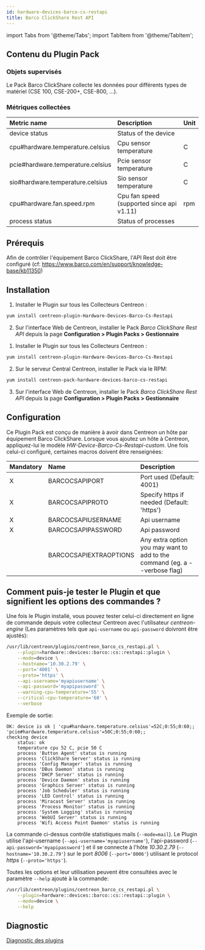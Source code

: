 ```yaml
---
id: hardware-devices-barco-cs-restapi
title: Barco ClickShare Rest API
---
```

import Tabs from '@theme/Tabs';
import TabItem from '@theme/TabItem';


## Contenu du Plugin Pack

### Objets supervisés

Le Pack Barco ClickShare collecte les données pour différents types de matériel (CSE 100, CSE-200+, CSE-800, ...).

### Métriques collectées

<Tabs groupId="sync">
<TabItem value="Device" label="Device">

| Metric name                       | Description                               | Unit |
| :-------------------------------- | :---------------------------------------- | :--- |
| device status                     | Status of the device                      |      |
| cpu#hardware.temperature.celsius  | Cpu sensor temperature                    | C    |
| pcie#hardware.temperature.celsius | Pcie sensor temperature                   | C    |
| sio#hardware.temperature.celsius  | Sio sensor temperature                    | C    |
| cpu#hardware.fan.speed.rpm        | Cpu fan speed (supported since api v1.11) | rpm  |
| process status                    | Status of processes                       |      |

</TabItem>
</Tabs>

## Prérequis

Afin de contrôler l'équipement Barco ClickShare, l'API Rest doit être configuré (cf: https://www.barco.com/en/support/knowledge-base/kb11350)

## Installation

<Tabs groupId="sync">
<TabItem value="Online License" label="Online License">

1. Installer le Plugin sur tous les Collecteurs Centreon :

```bash
yum install centreon-plugin-Hardware-Devices-Barco-Cs-Restapi
```

2. Sur l'interface Web de Centreon, installer le Pack *Barco ClickShare Rest API* depuis la page **Configuration > Plugin Packs > Gestionnaire**

</TabItem>
<TabItem value="Offline License" label="Offline License">

1. Installer le Plugin sur tous les Collecteurs Centreon :

```bash
yum install centreon-plugin-Hardware-Devices-Barco-Cs-Restapi
```

2. Sur le serveur Central Centreon, installer le Pack via le RPM:

```bash
yum install centreon-pack-hardware-devices-barco-cs-restapi
```

3. Sur l'interface Web de Centreon, installer le Pack *Barco ClickShare Rest API* depuis la page **Configuration > Plugin Packs > Gestionnaire**

</TabItem>
</Tabs>

## Configuration

Ce Plugin Pack est conçu de manière à avoir dans Centreon un hôte par équipement Barco ClickShare.
Lorsque vous ajoutez un hôte à Centreon, appliquez-lui le modèle *HW-Device-Barco-Cs-Restapi-custom*. 
Une fois celui-ci configuré, certaines macros doivent être renseignées:

| Mandatory | Name                   | Description                                                                |
| :-------- | :--------------------- | :------------------------------------------------------------------------- |
| X         | BARCOCSAPIPORT         | Port used (Default: 4001)                                                  |
| X         | BARCOCSAPIPROTO        | Specify https if needed (Default: 'https')                                 |
| X         | BARCOCSAPIUSERNAME     | Api username                                                               |
| X         | BARCOCSAPIPASSWORD     | Api password                                                               |
|           | BARCOCSAPIEXTRAOPTIONS | Any extra option you may want to add to the command (eg. a --verbose flag) |

## Comment puis-je tester le Plugin et que signifient les options des commandes ?

Une fois le Plugin installé, vous pouvez tester celui-ci directement en ligne de commande depuis votre collecteur Centreon avec l'utilisateur *centreon-engine*
(Les paramètres tels que ```api-username``` ou ```api-password``` doivront être ajustés):

```bash
/usr/lib/centreon/plugins/centreon_barco_cs_restapi.pl \
    --plugin=hardware::devices::barco::cs::restapi::plugin \
    --mode=device \
    --hostname='10.30.2.79' \
    --port='4001' \
    --proto='https' \
    --api-username='myapiusername' \
    --api-password='myapipassword' \
    --warning-cpu-temperature='55' \
    --critical-cpu-temperature='60' \
    --verbose
```

Exemple de sortie:
```
OK: device is ok | 'cpu#hardware.temperature.celsius'=52C;0:55;0:60;; 'pcie#hardware.temperature.celsius'=50C;0:55;0:60;;
checking device
    status: ok
    temperature cpu 52 C, pcie 50 C
    process 'Button Agent' status is running
    process 'ClickShare Server' status is running
    process 'Config Manager' status is running
    process 'DBus Daemon' status is running
    process 'DHCP Server' status is running
    process 'Device Daemon' status is running
    process 'Graphics Server' status is running
    process 'Job Scheduler' status is running
    process 'LED Control' status is running
    process 'Miracast Server' status is running
    process 'Process Monitor' status is running
    process 'System Logging' status is running
    process 'WebUI Server' status is running
    process 'Wifi Access Point Daemon' status is running
```

La commande ci-dessus contrôle statistiques mails (```--mode=mail```).
Le Plugin utilise l'api-username (```--api-username='myapiusername'```), l'api-password (```--api-password='myapipassword'```)
et il se connecte à l'hôte _10.30.2.79_ (```--hostname='10.30.2.79'```) sur le port _8006_ (```--port='8006'```) utilisant le protocol _https_ (```--proto='https'```).

Toutes les options et leur utilisation peuvent être consultées avec le paramètre ```--help``` ajouté à la commande:

```bash
/usr/lib/centreon/plugins/centreon_barco_cs_restapi.pl \
    --plugin=hardware::devices::barco::cs::restapi::plugin \
    --mode=device \
    --help
```

## Diagnostic

[Diagnostic des plugins](../getting-started/how-to-guides/troubleshooting-plugins.md)
